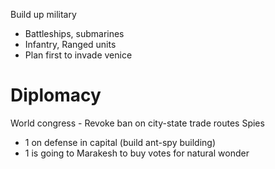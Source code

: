 Build up military
- Battleships, submarines
- Infantry, Ranged units
- Plan first to invade venice


# Diplomacy
World congress - Revoke ban on city-state trade routes
Spies
- 1 on defense in capital (build ant-spy building)
- 1 is going to Marakesh to buy votes for natural wonder
